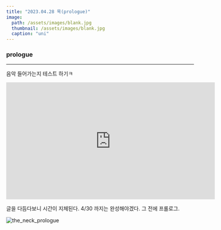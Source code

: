 ```yaml
---
title: "2023.04.28 목(prologue)"
image: 
  path: /assets/images/blank.jpg
  thumbnail: /assets/images/blank.jpg
  caption: "uni"
---
```



### prologue
----


음악 들어가는지 테스트 하기ㅋ

<iframe width="560" height="315" src="https://www.youtube.com/embed/qBoQzo98EpQ" title="YouTube video player" frameborder="0" allow="accelerometer; autoplay; clipboard-write; encrypted-media; gyroscope; picture-in-picture; web-share" allowfullscreen></iframe>

글을 다듬다보니 시간이 지체된다. 4/30 까지는 완성해야겠다. 그 전에 프롤로그. 

![the_neck_prologue](https://jylab.github.io/assets/images/the_neck_prologue.jpg)